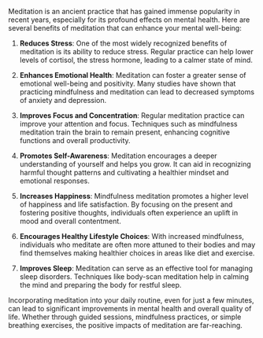 ﻿Meditation is an ancient practice that has gained immense popularity in recent years, especially for its profound effects on mental health. Here are several benefits of meditation that can enhance your mental well-being:

1. **Reduces Stress**: One of the most widely recognized benefits of meditation is its ability to reduce stress. Regular practice can help lower levels of cortisol, the stress hormone, leading to a calmer state of mind.

2. **Enhances Emotional Health**: Meditation can foster a greater sense of emotional well-being and positivity. Many studies have shown that practicing mindfulness and meditation can lead to decreased symptoms of anxiety and depression.

3. **Improves Focus and Concentration**: Regular meditation practice can improve your attention and focus. Techniques such as mindfulness meditation train the brain to remain present, enhancing cognitive functions and overall productivity.

4. **Promotes Self-Awareness**: Meditation encourages a deeper understanding of yourself and helps you grow. It can aid in recognizing harmful thought patterns and cultivating a healthier mindset and emotional responses.

5. **Increases Happiness**: Mindfulness meditation promotes a higher level of happiness and life satisfaction. By focusing on the present and fostering positive thoughts, individuals often experience an uplift in mood and overall contentment.

6. **Encourages Healthy Lifestyle Choices**: With increased mindfulness, individuals who meditate are often more attuned to their bodies and may find themselves making healthier choices in areas like diet and exercise.

7. **Improves Sleep**: Meditation can serve as an effective tool for managing sleep disorders. Techniques like body-scan meditation help in calming the mind and preparing the body for restful sleep.

Incorporating meditation into your daily routine, even for just a few minutes, can lead to significant improvements in mental health and overall quality of life. Whether through guided sessions, mindfulness practices, or simple breathing exercises, the positive impacts of meditation are far-reaching.
